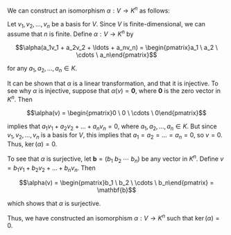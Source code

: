 We can construct an isomorphism $\alpha: V \rightarrow K^n$ as follows:

Let ${v_1,v_2,\ldots,v_n}$ be a basis for $V$. Since $V$ is finite-dimensional, we can assume that $n$ is finite. Define $\alpha: V \rightarrow K^n$ by

$$\alpha(a_1v_1 + a_2v_2 + \ldots + a_nv_n) = \begin{pmatrix}a_1 \ a_2 \ \cdots \ a_n\end{pmatrix}$$

for any $a_1,a_2,\ldots,a_n \in K$.

It can be shown that $\alpha$ is a linear transformation, and that it is injective. To see why $\alpha$ is injective, suppose that $\alpha(v) = \mathbf{0}$, where $\mathbf{0}$ is the zero vector in $K^n$. Then

$$\alpha(v) = \begin{pmatrix}0 \ 0 \ \cdots \ 0\end{pmatrix}$$

implies that $a_1v_1 + a_2v_2 + \ldots + a_nv_n = 0$, where $a_1,a_2,\ldots,a_n \in K$. But since ${v_1,v_2,\ldots,v_n}$ is a basis for $V$, this implies that $a_1 = a_2 = \ldots = a_n = 0$, so $v = 0$. Thus, $\ker(\alpha) = {0}$.

To see that $\alpha$ is surjective, let $\mathbf{b} = (b_1 \ b_2 \ \cdots \ b_n )$ be any vector in $K^n$. Define $v = b_1v_1 + b_2v_2 + \ldots + b_nv_n$. Then

$$\alpha(v) = \begin{pmatrix}b_1 \ b_2 \ \cdots \ b_n\end{pmatrix} = \mathbf{b}$$

which shows that $\alpha$ is surjective.

Thus, we have constructed an isomorphism $\alpha: V \rightarrow K^n$ such that $\ker(\alpha) = {0}$.
